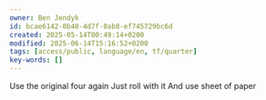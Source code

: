 ```yaml
---
owner: Ben Jendyk
id: bcae6142-0b40-4d7f-8ab8-ef745729bc6d
created: 2025-05-14T00:49:14+0200
modified: 2025-06-14T15:16:52+0200
tags: [access/public, language/en, tf/quarter]
key-words: []
---
```


Use the original four again
Just roll with it
And use sheet of paper 